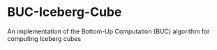 # BUC-Iceberg-Cube
An implementation of the Bottom-Up Computation (BUC) algorithm for computing Iceberg cubes
